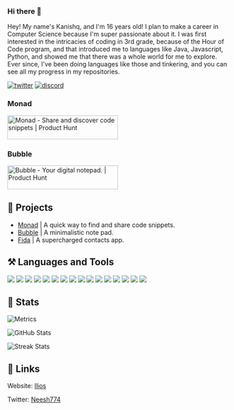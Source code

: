 ### Hi there 👋

Hey! My name's Kanishq, and I'm 16 years old! I plan to make a career in Computer Science because I'm super passionate about it. I was first interested in the intricacies of coding in 3rd grade, because of the Hour of Code program, and that introduced me to languages like Java, Javascript, Python, and showed me that there was a whole world for me to explore. Ever since, I've been doing languages like those and tinkering, and you can see all my progress in my repositories.

[![twitter](https://img.shields.io/badge/twitter-1DA1F2?style=for-the-badge&logo=twitter&logoColor=white)](https://twitter.com/Neesh774) 
[![discord](https://img.shields.io/discord/646470157996261406?color=%235865F2&label=Discord&style=for-the-badge)](https://discord.gg/4Hd8MxuJkv)
### Monad
<a href="https://www.producthunt.com/posts/monad?utm_source=badge-featured&utm_medium=badge&utm_souce=badge-monad" target="_blank"><img src="https://api.producthunt.com/widgets/embed-image/v1/featured.svg?post_id=325718&theme=light" alt="Monad - Share and discover code snippets | Product Hunt" style="width: 250px; height: 54px;" width="250" height="54" /></a>
### Bubble
<a href="https://www.producthunt.com/posts/bubble-bccad9aa-c34b-4be8-ac4b-4fe0603ef62b?utm_source=badge-featured&utm_medium=badge&utm_souce=badge-bubble-bccad9aa-c34b-4be8-ac4b-4fe0603ef62b" target="_blank"><img src="https://api.producthunt.com/widgets/embed-image/v1/featured.svg?post_id=327614&theme=light" alt="Bubble - Your digital notepad. | Product Hunt" style="width: 250px; height: 54px;" width="250" height="54" /></a>

## 📂 Projects
- [Monad](https://monad.ilioslabs.dev) | A quick way to find and share code snippets.
- [Bubble](https://bubble.ilioslabs.dev) | A minimalistic note pad.
- [Fida](https://friendships.bio) | A supercharged contacts app.

## ⚒️ Languages and Tools
<p align="left">
  <img src="https://img.shields.io/badge/Java-orange?style=for-the-badge&logo=java&logoColor=white"/>
  <img src="https://img.shields.io/badge/python-blue?style=for-the-badge&logo=python&logoColor=white"/>
  <img src="https://img.shields.io/badge/javascript-yellow?style=for-the-badge&logo=javascript&logoColor=white"/>
  <img src="https://img.shields.io/badge/html-E34F26?style=for-the-badge&logo=HTML5&logoColor=white"/>
  <img src="https://img.shields.io/badge/css-1572B6?style=for-the-badge&logo=css3&logoColor=white"/>
  <img src="https://img.shields.io/badge/git-f1502f?style=for-the-badge&logo=git&logoColor=white"/>
  <img src="https://img.shields.io/badge/github-black?style=for-the-badge&logo=github&logoColor=white"/>
  <img src="https://img.shields.io/badge/react-61dbfb?style=for-the-badge&logo=react&logoColor=black"/>
  <img src="https://img.shields.io/badge/tailwind%20css-38B2AC?style=for-the-badge&logo=tailwind%20css&logoColor=white"/>
   <img src="https://img.shields.io/badge/typescript-3178C6?style=for-the-badge&logo=typescript&logoColor=white"/>
   <img src="https://img.shields.io/badge/postgres-blue?style=for-the-badge&logo=postgresql&logoColor=white"/>
  <img src="https://img.shields.io/badge/nextjs-000000?style=for-the-badge&logo=next.js&logoColor=white"/>
  <img src="https://img.shields.io/badge/express-000000?style=for-the-badge&logo=express&logoColor=white"/>
  <img src="https://img.shields.io/badge/nodejs-339933?style=for-the-badge&logo=node.js&logoColor=white"/>
  <img src="https://img.shields.io/badge/bootstrap-7952B3?style=for-the-badge&logo=bootstrap&logoColor=white"/>
  <img src="https://img.shields.io/badge/firebase-FFCA28?style=for-the-badge&logo=firebase&logoColor=black"/>
</p>

## 🧮 Stats
![Metrics](https://metrics.lecoq.io/Neesh774?template=classic&languages=1&languages.limit=8&languages.sections=most-used&languages.colors=github&languages.threshold=0%25&languages.indepth=false&languages.categories=markup%2C%20programming&languages.recent.categories=markup%2C%20programming&languages.recent.load=300&languages.recent.days=14&config.timezone=America%2FNew_York)

![GitHub Stats](https://github-readme-stats.vercel.app/api?username=neesh774&show_icons=true&locale=en)

![Streak Stats](https://github-readme-streak-stats.herokuapp.com/?user=neesh774)

## 🔗 Links
Website: [Ilios](https://www.ilioslabs.dev)

Twitter: [Neesh774](https://twitter.com/Neesh774)
